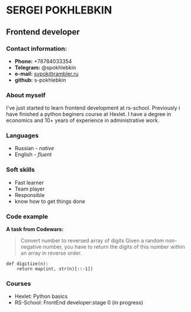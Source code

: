 # SERGEI POKHLEBKIN
## Frontend developer
### Contact information:
* **Phone:** +78784033354
* **Telegram:** @spokhlebkin
* **e-mail:** svpok@rambler.ru
* **github:** s-pokhlebkin
### About myself
I've just started to learn frontend development at rs-school. Previously i have finished a python beginers course at Hexlet. 
I have a degree in economics and 10+ years of experience in administrative work.
### Languages
* Russian - *native*
* English - *fluent*
### Soft skills
* Fast learner
* Team player
* Responsible 
* know how to get things done
### Code example
**A task from Codewars:**
>Convert number to reversed array of digits
>Given a random non-negative number, you have to return the digits of this number within an array in reverse order.

```
def digitize(n):
    return map(int, str(n)[::-1])
```
### Courses
* Hexlet: Python basics
* RS-School: FrontEnd developer:stage 0 (in progress)
